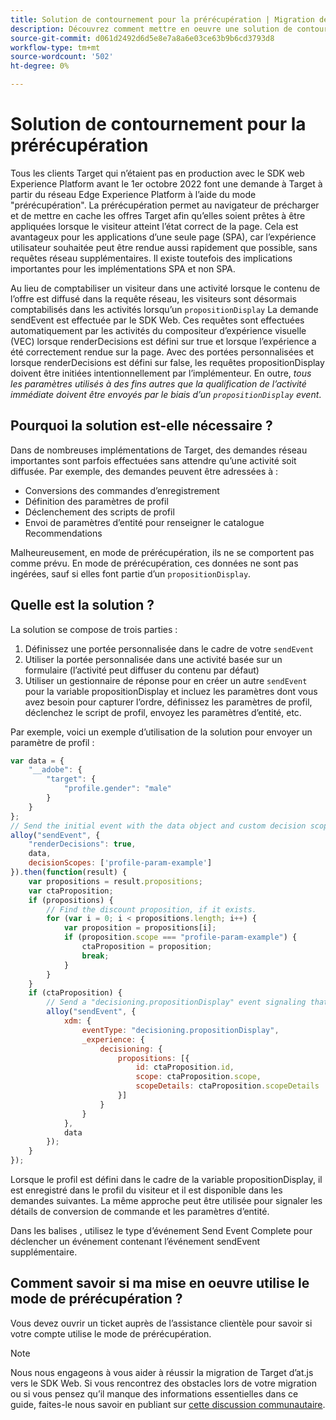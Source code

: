 ```yaml
---
title: Solution de contournement pour la prérécupération | Migration de Target depuis at.js 2.x vers le SDK Web
description: Découvrez comment mettre en oeuvre une solution de contournement pour transférer des paramètres avec la prérécupération
source-git-commit: d061d2492d6d5e8e7a8a6e03ce63b9b6cd3793d8
workflow-type: tm+mt
source-wordcount: '502'
ht-degree: 0%

---
```


# Solution de contournement pour la prérécupération

Tous les clients Target qui n’étaient pas en production avec le SDK web Experience Platform avant le 1er octobre 2022 font une demande à Target à partir du réseau Edge Experience Platform à l’aide du mode &quot;prérécupération&quot;. La prérécupération permet au navigateur de précharger et de mettre en cache les offres Target afin qu’elles soient prêtes à être appliquées lorsque le visiteur atteint l’état correct de la page. Cela est avantageux pour les applications d’une seule page (SPA), car l’expérience utilisateur souhaitée peut être rendue aussi rapidement que possible, sans requêtes réseau supplémentaires. Il existe toutefois des implications importantes pour les implémentations SPA et non SPA.

Au lieu de comptabiliser un visiteur dans une activité lorsque le contenu de l’offre est diffusé dans la requête réseau, les visiteurs sont désormais comptabilisés dans les activités lorsqu’un `propositionDisplay` La demande sendEvent est effectuée par le SDK Web. Ces requêtes sont effectuées automatiquement par les activités du compositeur d’expérience visuelle (VEC) lorsque renderDecisions est défini sur true et lorsque l’expérience a été correctement rendue sur la page. Avec des portées personnalisées et lorsque renderDecisions est défini sur false, les requêtes propositionDisplay doivent être initiées intentionnellement par l’implémenteur. En outre, _tous les paramètres utilisés à des fins autres que la qualification de l’activité immédiate doivent être envoyés par le biais d’un `propositionDisplay`  event_.

## Pourquoi la solution est-elle nécessaire ?

Dans de nombreuses implémentations de Target, des demandes réseau importantes sont parfois effectuées sans attendre qu’une activité soit diffusée. Par exemple, des demandes peuvent être adressées à :

* Conversions des commandes d’enregistrement
* Définition des paramètres de profil
* Déclenchement des scripts de profil
* Envoi de paramètres d’entité pour renseigner le catalogue Recommendations

Malheureusement, en mode de prérécupération, ils ne se comportent pas comme prévu. En mode de prérécupération, ces données ne sont pas ingérées, sauf si elles font partie d’un `propositionDisplay`.

## Quelle est la solution ?

La solution se compose de trois parties :

1. Définissez une portée personnalisée dans le cadre de votre `sendEvent`
1. Utiliser la portée personnalisée dans une activité basée sur un formulaire (l’activité peut diffuser du contenu par défaut)
1. Utiliser un gestionnaire de réponse pour en créer un autre `sendEvent` pour la variable propositionDisplay et incluez les paramètres dont vous avez besoin pour capturer l’ordre, définissez les paramètres de profil, déclenchez le script de profil, envoyez les paramètres d’entité, etc.

Par exemple, voici un exemple d’utilisation de la solution pour envoyer un paramètre de profil :


```JavaScript
var data = {
    "__adobe": {
        "target": {
            "profile.gender": "male"
        }
    }
};
// Send the initial event with the data object and custom decision scope
alloy("sendEvent", {
    "renderDecisions": true,
    data,
    decisionScopes: ['profile-param-example']
}).then(function(result) {
    var propositions = result.propositions;
    var ctaProposition;
    if (propositions) {
        // Find the discount proposition, if it exists.
        for (var i = 0; i < propositions.length; i++) {
            var proposition = propositions[i];
            if (proposition.scope === "profile-param-example") {
                ctaProposition = proposition;
                break;
            }
        }
    }
    if (ctaProposition) {
        // Send a "decisioning.propositionDisplay" event signaling that the proposition has been rendered, and includes the data object again
        alloy("sendEvent", {
            xdm: {
                eventType: "decisioning.propositionDisplay",
                _experience: {
                    decisioning: {
                        propositions: [{
                            id: ctaProposition.id,
                            scope: ctaProposition.scope,
                            scopeDetails: ctaProposition.scopeDetails
                        }]
                    }
                }
            },
            data
        });
    }
});
```

Lorsque le profil est défini dans le cadre de la variable propositionDisplay, il est enregistré dans le profil du visiteur et il est disponible dans les demandes suivantes. La même approche peut être utilisée pour signaler les détails de conversion de commande et les paramètres d’entité.

Dans les balises , utilisez le type d’événement Send Event Complete pour déclencher un événement contenant l’événement sendEvent supplémentaire.

## Comment savoir si ma mise en oeuvre utilise le mode de prérécupération ?

Vous devez ouvrir un ticket auprès de l’assistance clientèle pour savoir si votre compte utilise le mode de prérécupération.


>[!NOTE]
>
>Nous nous engageons à vous aider à réussir la migration de Target d’at.js vers le SDK Web. Si vous rencontrez des obstacles lors de votre migration ou si vous pensez qu’il manque des informations essentielles dans ce guide, faites-le nous savoir en publiant sur [cette discussion communautaire](https://experienceleaguecommunities.adobe.com/t5/adobe-experience-platform-launch/tutorial-discussion-implement-adobe-experience-cloud-with-web/td-p/444996).